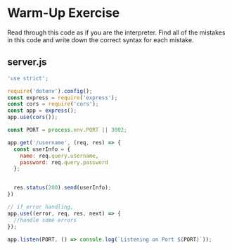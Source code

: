 # Warm-Up Exercise

Read through this code as if you are the interpreter. Find all of the mistakes in this code and write down the correct syntax for each mistake.

## server.js

```js
'use strict';

require('dotenv').config();
const express = require('express');
const cors = require('cors');
const app = express();
app.use(cors());

const PORT = process.env.PORT || 3002;

app.get('/username', (req, res) => {
  const userInfo = {
    name: req.query.username,
    password: req.query.password
  };


  res.status(200).send(userInfo);
})

// if error handling, 
app.use((error, req, res, next) => {
  //handle some errors
});

app.listen(PORT, () => console.log(`Listening on Port ${PORT}`));
```
